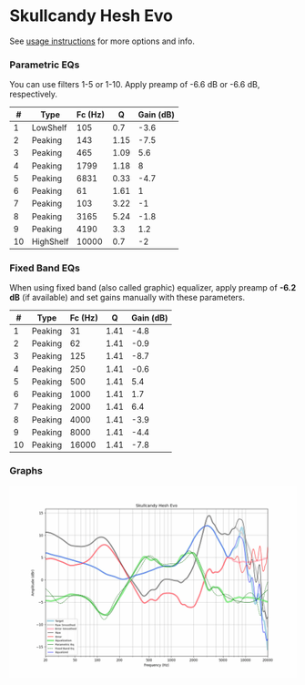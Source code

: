 # Skullcandy Hesh Evo
See [usage instructions](https://github.com/jaakkopasanen/AutoEq#usage) for more options and info.

### Parametric EQs
You can use filters 1-5 or 1-10. Apply preamp of -6.6 dB or -6.6 dB, respectively.

|   # | Type      |   Fc (Hz) |    Q |   Gain (dB) |
|-----|-----------|-----------|------|-------------|
|   1 | LowShelf  |       105 | 0.7  |        -3.6 |
|   2 | Peaking   |       143 | 1.15 |        -7.5 |
|   3 | Peaking   |       465 | 1.09 |         5.6 |
|   4 | Peaking   |      1799 | 1.18 |         8   |
|   5 | Peaking   |      6831 | 0.33 |        -4.7 |
|   6 | Peaking   |        61 | 1.61 |         1   |
|   7 | Peaking   |       103 | 3.22 |        -1   |
|   8 | Peaking   |      3165 | 5.24 |        -1.8 |
|   9 | Peaking   |      4190 | 3.3  |         1.2 |
|  10 | HighShelf |     10000 | 0.7  |        -2   |

### Fixed Band EQs
When using fixed band (also called graphic) equalizer, apply preamp of **-6.2 dB** (if available) and set gains manually with these parameters.

|   # | Type    |   Fc (Hz) |    Q |   Gain (dB) |
|-----|---------|-----------|------|-------------|
|   1 | Peaking |        31 | 1.41 |        -4.8 |
|   2 | Peaking |        62 | 1.41 |        -0.9 |
|   3 | Peaking |       125 | 1.41 |        -8.7 |
|   4 | Peaking |       250 | 1.41 |        -0.6 |
|   5 | Peaking |       500 | 1.41 |         5.4 |
|   6 | Peaking |      1000 | 1.41 |         1.7 |
|   7 | Peaking |      2000 | 1.41 |         6.4 |
|   8 | Peaking |      4000 | 1.41 |        -3.9 |
|   9 | Peaking |      8000 | 1.41 |        -4.4 |
|  10 | Peaking |     16000 | 1.41 |        -7.8 |

### Graphs
![](./Skullcandy%20Hesh%20Evo.png)

